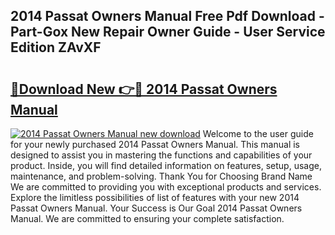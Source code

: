 ## 2014 Passat Owners Manual Free Pdf Download - Part-Gox New Repair Owner Guide - User Service Edition ZAvXF

# <h2><a href="http://bc36953.oget.top/?id=2014+Passat+Owners+Manual">🔗Download New 👉🔴 2014 Passat Owners Manual</a></h2>

[![2014 Passat Owners Manual new download](https://i.imgur.com/5g1atiW.png)](http://bc36953.oget.top/?id=2014+Passat+Owners+Manual)
Welcome to the user guide for your newly purchased 2014 Passat Owners Manual. This manual is designed to assist you in mastering the functions and capabilities of your product. Inside, you will find detailed information on features, setup, usage, maintenance, and problem-solving. Thank You for Choosing Brand Name We are committed to providing you with exceptional products and services. Explore the limitless possibilities of list of features with your new 2014 Passat Owners Manual. Your Success is Our Goal 2014 Passat Owners Manual. We are committed to ensuring your complete satisfaction.
